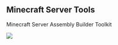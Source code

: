 ## Minecraft Server Tools

Minecraft Server Assembly Builder Toolkit

[![](https://img.shields.io/badge/Created%20by-flexice-success)](http://vk.com/fl3xice)
